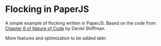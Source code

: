# Flocking in PaperJS
A simple example of flocking written in PaperJS. Based on the code from [Chapter 6 of Nature of Code](http://natureofcode.com/book/chapter-6-autonomous-agents/) by Daniel Shiffman.

More features and optimization to be added later.
